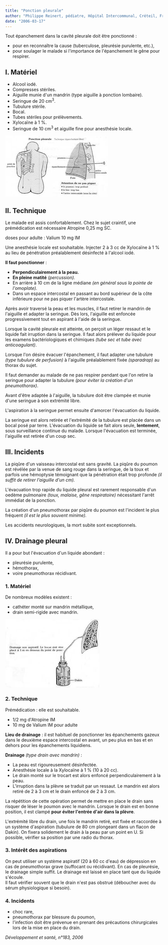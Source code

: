```yaml
---
title: "Ponction pleurale"
author: "Philippe Reinert, pédiatre, Hôpital Intercommunal, Créteil, France"
date: "2006-03-17"
---
```


<div class="teaser"><p>Tout épanchement dans la cavité pleurale doit être ponctionné :</p>
<ul>
<li>pour en reconnaître la cause (tuberculose, pleurésie purulente, etc.),</li>
<li>pour soulager le malade si l'importance de l'épanchement le gêne pour respirer.</li>
</ul></div>

## I. Matériel

*   Alcool iodé.  
*   Compresses stériles.  
*   Aiguille munie d'un mandrin (type aiguille à ponction lombaire).  
*   Seringue de 20 cm<sup>3</sup>.  
*   Tubulure stérile.  
*   Bocal.  
*   Tubes stériles pour prélèvements.  
*   Xylocaïne à 1 %.  
*   Seringue de 10 cm<sup>3</sup> et aiguille fine pour anesthésie locale.


![](image002-19.jpg)


## II. Technique

Le malade est assis confortablement. Chez le sujet craintif, une prémédication est nécessaire Atropine 0,25 mg SC.

doses pour adulte : Valium 10 mg IM

Une anesthésie locale est souhaitable. Injecter 2 à 3 cc de Xylocaïne à 1 % au lieu de péné­tration préalablement désinfecté à l'alcool iodé.

**Il faut ponctionner** :

*   **Perpendiculairement à la peau.**
*   **En pleine matité** _(percussion)._
*   En arrière à 10 cm de la ligne médiane _(en général sous la pointe de l'omoplate)._
*   Dans un espace intercostal en passant au bord supérieur de la côte inférieure pour ne pas piquer l'artère intercostale.

Après avoir traversé la peau et les muscles, il faut retirer le mandrin de l'aiguille et adapter la seringue. Dès lors, l'aiguille est enfoncée progressivement tout en aspirant à l'aide de la seringue.

Lorsque la cavité pleurale est atteinte, on per­çoit un léger ressaut et le liquide fait irruption dans la seringue. Il faut alors prélever du liqui­de pour les examens bactériologiques et chi­miques _(tube sec et tube avec anticoagulant)_.

Lorsque l'on désire évacuer l'épanchement, il faut adapter une tubulure _(type tubulure de perfusion)_ à l'aiguille préalablement fixée _(sparadrap)_ au thorax du sujet.

Il faut demander au malade de ne pas respirer pendant que l'on retire la seringue pour adap­ter la tubulure _(pour éviter la création d'un pneumothorax)_.

Avant d'être adaptée à l'aiguille, la tubulure doit être clampée et munie d'une seringue à son extrémité libre.

L'aspiration à la seringue permet ensuite d'amorcer l'évacuation du liquide.

La seringue est alors retirée et l'extrémité de la tubulure est placée dans un bocal posé par terre. L'évacuation du liquide se fait alors seule, **lente­ment**, sous surveillance continue du malade. Lorsque l'évacuation est terminée, l'aiguille est retirée d'un coup sec.

## **III. Incidents**

La piqûre d'un vaisseau intercostal est sans gravité. La piqûre du poumon est révélée par la venue de sang rouge dans la seringue, de la toux et parfois une hémoptysie témoignant que la pénétration était trop profonde _(il suf­fit de retirer l'aiguille d'un cm)._

L'évacuation trop rapide du liquide pleural est rarement responsable d'un oedème pulmonai­re _(toux, malaise, gêne respiratoire)_ nécessi­tant l'arrêt immédiat de la ponction.

La création d'un pneumothorax par piqûre du poumon est l'incident le plus fréquent _(il est le plus souvent minime)._

Les accidents neurologiques, la mort subite sont exceptionnels.

## IV. Drainage pleural

Il a pour but l'évacuation d'un liquide abondant :

*   pleurésie purulente,
*   hémothorax,
*   voire pneumothorax récidivant.

### 1. Matériel

De nombreux modèles existent :

*   cathéter monté sur mandrin métallique,
*   drain semi-rigide avec mandrin.


![](image004-14.jpg)


### 2. Technique

Prémédication : elle est souhaitable.

*   1/2 mg d'Atropine IM
*   10 mg de Valium IM pour adulte

**Lieu de drainage** : il est habituel de ponc­tionner les épanchements gazeux dans le deuxième espace intercostal en avant, un peu plus en bas et en dehors pour les épanche­ments liquidiens.

**Drainage** _(type drain avec mandrin)_ :

*   La peau est rigoureusement désinfectée.  
*   Anesthésie locale à la Xylocaïne à 1 % (10 à 20 cc).  
*   Le drain monté sur le trocart est alors enfon­cé perpendiculairement à la peau.  
*   L'irruption dans la plèvre se traduit par un ressaut. Le mandrin est alors retiré de 2 à 3 cm et le drain enfoncé de 2 à 3 cm.

La répétition de cette opération permet de mettre en place le drain sans risquer de léser le poumon avec le mandrin. Lorsque le drain est en bonne position, il est clampé **pour éviter l'entrée d'air dans la plèvre**.

L'extrémité libre du drain, une fois le mandrin retiré, est fixée et raccordée à un système d'aspiration (tubulure de 80 cm plongeant dans un flacon de Dakin). On fixera solide­ment le drain à la peau par un point en U. Si possible, vérifier sa position par une radio du thorax.

### 3. Intérêt des aspirations

On peut utiliser un système aspiratif (20 à 60 cc d'eau) de dépression en cas de pneumotho­rax grave (suffocant ou récidivant). En cas de pleurésie, le drainage simple suffit. Le drainage est laissé en place tant que du liquide s'écoule.  
Il faut vérifier souvent que le drain n'est pas obstrué (déboucher avec du sérum physiolo­gique si besoin).

### 4. Incidents

*   choc rare,
*   pneumothorax par blessure du poumon,
*   l'infection doit être prévenue en prenant des précautions chirurgicales lors de la mise en place du drain.

_Développement et santé, n°183, 2006_